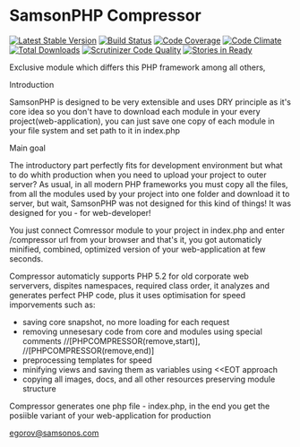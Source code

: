# SamsonPHP Compressor

[![Latest Stable Version](https://poser.pugx.org/samsonos/php_compressor/v/stable.svg)](https://packagist.org/packages/samsonos/php_compressor) 
[![Build Status](https://travis-ci.org/samsonos/php_compressor.png)](https://travis-ci.org/samsonos/php_compressor) 
[![Code Coverage](https://scrutinizer-ci.com/g/samsonos/php_compressor/badges/coverage.png?b=master)](https://scrutinizer-ci.com/g/samsonos/php_compressor/?branch=master)
[![Code Climate](https://codeclimate.com/github/samsonos/php_compressor/badges/gpa.svg)](https://codeclimate.com/github/samsonos/php_compressor) 
[![Total Downloads](https://poser.pugx.org/samsonos/php_compressor/downloads.svg)](https://packagist.org/packages/samsonos/php_compressor)
[![Scrutinizer Code Quality](https://scrutinizer-ci.com/g/samsonos/php_compressor/badges/quality-score.png?b=master)](https://scrutinizer-ci.com/g/samsonos/php_compressor/?branch=master)
[![Stories in Ready](https://badge.waffle.io/samsonos/php_compressor.png?label=*&title=Ready)](https://waffle.io/samsonos/php_compressor)

Exclusive module which differs this PHP framework among all others,

Introduction

SamsonPHP is designed to be very extensible and uses DRY principle as it's core idea
so you don't have to download each module in your every project(web-application), you
can just save one copy of each module in your file system and set path to it in index.php 
 
Main goal

The introductory part perfectly fits for development environment but what to do whith production
when you need to upload your project to outer server? As usual, in all modern PHP frameworks you must
copy all the files, from all the modules used by your project into one folder and download it to server,
but wait, SamsonPHP was not designed for this kind of things! It was designed for you - for web-developer!

You just connect Comressor module to your project in index.php and enter /compressor url from your browser
and that's it, you got automaticly minified, combined, optimized version of your web-application at few seconds.

Compressor automaticly supports PHP 5.2 for old corporate web serververs, dispites namespaces, required class order,
it analyzes and generates perfect PHP code, plus it uses optimisation for speed imporvements such as:
- saving core snapshot, no more loading for each request
- removing unnesesary code from core and modules using special comments //[PHPCOMPRESSOR(remove,start)], //[PHPCOMPRESSOR(remove,end)]
- preprocessing templates for speed
- minifying views and saving them as variables using <<EOT approach
- copying all images, docs, and all other resources preserving module structure

Compressor generates one php file - index.php, in the end you get the posiible variant of your web-application for production

egorov@samsonos.com
